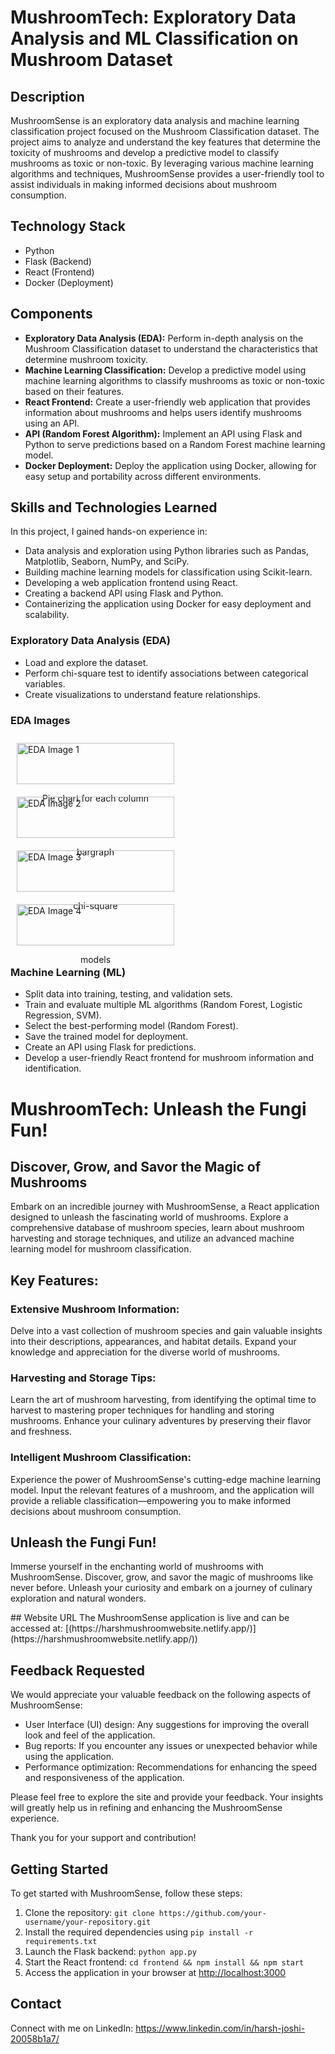 <!DOCTYPE html>
<html>


<body>
  <h1>MushroomTech: Exploratory Data Analysis and ML Classification on Mushroom Dataset</h1>
  
  <h2>Description</h2>
  <p>MushroomSense is an exploratory data analysis and machine learning classification project focused on the Mushroom Classification dataset. The project aims to analyze and understand the key features that determine the toxicity of mushrooms and develop a predictive model to classify mushrooms as toxic or non-toxic. By leveraging various machine learning algorithms and techniques, MushroomSense provides a user-friendly tool to assist individuals in making informed decisions about mushroom consumption.</p>
  
  <h2>Technology Stack</h2>
  <ul>
    <li>Python</li>
    <li>Flask (Backend)</li>
    <li>React (Frontend)</li>
    <li>Docker (Deployment)</li>
  </ul>
  
  <h2>Components</h2>
  <ul>
    <li><strong>Exploratory Data Analysis (EDA):</strong> Perform in-depth analysis on the Mushroom Classification dataset to understand the characteristics that determine mushroom toxicity.</li>
    <li><strong>Machine Learning Classification:</strong> Develop a predictive model using machine learning algorithms to classify mushrooms as toxic or non-toxic based on their features.</li>
    <li><strong>React Frontend:</strong> Create a user-friendly web application that provides information about mushrooms and helps users identify mushrooms using an API.</li>
    <li><strong>API (Random Forest Algorithm):</strong> Implement an API using Flask and Python to serve predictions based on a Random Forest machine learning model.</li>
    <li><strong>Docker Deployment:</strong> Deploy the application using Docker, allowing for easy setup and portability across different environments.</li>
  </ul>
  
  <h2>Skills and Technologies Learned</h2>
  <p>In this project, I gained hands-on experience in:</p>
  <ul>
    <li>Data analysis and exploration using Python libraries such as Pandas, Matplotlib, Seaborn, NumPy, and SciPy.</li>
    <li>Building machine learning models for classification using Scikit-learn.</li>
    <li>Developing a web application frontend using React.</li>
    <li>Creating a backend API using Flask and Python.</li>
    <li>Containerizing the application using Docker for easy deployment and scalability.</li>
  </ul>
  
  <h3>Exploratory Data Analysis (EDA)</h3>
  <ul>
    <li>Load and explore the dataset.</li>
    <li>Perform chi-square test to identify associations between categorical variables.</li>
    <li>Create visualizations to understand feature relationships.</li>
  </ul>
  <h3>EDA Images</h3>
  
  <div style="display: flex; flex-wrap: wrap;">
    <div style="width: 50%; padding: 10px;">
      <img src="SS/eda/Pie chart for each column.png" alt="EDA Image 1" style="width: 100%;">
      <p style="text-align: center;">Pie chart for each column</p>
    </div>
    <div style="width: 50%; padding: 10px;">
      <img src="SS/eda/bargraph.png" alt="EDA Image 2" style="width: 100%;">
      <p style="text-align: center;">bargraph</p>
    </div>
    <div style="width: 50%; padding: 10px;">
      <img src="SS/eda/chi-square .png" alt="EDA Image 3" style="width: 100%;">
      <p style="text-align: center;">chi-square </p>
    </div>
    <div style="width: 50%; padding: 10px;">
      <img src="SS/eda/models.png" alt="EDA Image 4" style="width: 100%;">
      <p style="text-align: center;">models</p>
    </div>
  </div>
  <h3>Machine Learning (ML)</h3>
  <ul>
    <li>Split data into training, testing, and validation sets.</li>
    <li>Train and evaluate multiple ML algorithms (Random Forest, Logistic Regression, SVM).</li>
    <li>Select the best-performing model (Random Forest).</li>
    <li>Save the trained model for deployment.</li>
    <li>Create an API using Flask for predictions.</li>
    <li>Develop a user-friendly React frontend for mushroom information and identification.</li>
  </ul>

  <h1>MushroomTech: Unleash the Fungi Fun!</h1>
  
  <h2>Discover, Grow, and Savor the Magic of Mushrooms</h2>
  <p>Embark on an incredible journey with MushroomSense, a React application designed to unleash the fascinating world of mushrooms. Explore a comprehensive database of mushroom species, learn about mushroom harvesting and storage techniques, and utilize an advanced machine learning model for mushroom classification.</p>
  
  <h2>Key Features:</h2>
  
  <h3>Extensive Mushroom Information:</h3>
  <p>Delve into a vast collection of mushroom species and gain valuable insights into their descriptions, appearances, and habitat details. Expand your knowledge and appreciation for the diverse world of mushrooms.</p>
  
  <h3>Harvesting and Storage Tips:</h3>
  <p>Learn the art of mushroom harvesting, from identifying the optimal time to harvest to mastering proper techniques for handling and storing mushrooms. Enhance your culinary adventures by preserving their flavor and freshness.</p>
  
  <h3>Intelligent Mushroom Classification:</h3>
  <p>Experience the power of MushroomSense's cutting-edge machine learning model. Input the relevant features of a mushroom, and the application will provide a reliable classification—empowering you to make informed decisions about mushroom consumption.</p>
  
  <!-- Add more features and descriptions as needed -->
  
  <h2>Unleash the Fungi Fun!</h2>
  <p>Immerse yourself in the enchanting world of mushrooms with MushroomSense. Discover, grow, and savor the magic of mushrooms like never before. Unleash your curiosity and embark on a journey of culinary exploration and natural wonders.</p>
  ## Website URL
The MushroomSense application is live and can be accessed at: [(https://harshmushroomwebsite.netlify.app/)](https://harshmushroomwebsite.netlify.app/))

## Feedback Requested
We would appreciate your valuable feedback on the following aspects of MushroomSense:
- User Interface (UI) design: Any suggestions for improving the overall look and feel of the application.
- Bug reports: If you encounter any issues or unexpected behavior while using the application.
- Performance optimization: Recommendations for enhancing the speed and responsiveness of the application.

Please feel free to explore the site and provide your feedback. Your insights will greatly help us in refining and enhancing the MushroomSense experience.

Thank you for your support and contribution!
  
  <h2>Getting Started</h2>
  <p>To get started with MushroomSense, follow these steps:</p>
  <ol>
    <li>Clone the repository: <code>git clone https://github.com/your-username/your-repository.git</code></li>
    <li>Install the required dependencies using <code>pip install -r requirements.txt</code></li>
    <li>Launch the Flask backend: <code>python app.py</code></li>
    <li>Start the React frontend: <code>cd frontend && npm install && npm start</code></li>
    <li>Access the application in your browser at <a href="http://localhost:3000">http://localhost:3000</a></li>
  </ol>
  
  <h2>Contact</h2>
  <p>Connect with me on LinkedIn: <a href="https://www.linkedin.com/in/harsh-joshi-20058b1a7/">https://www.linkedin.com/in/harsh-joshi-20058b1a7/</a></p>
</body>
</html>
